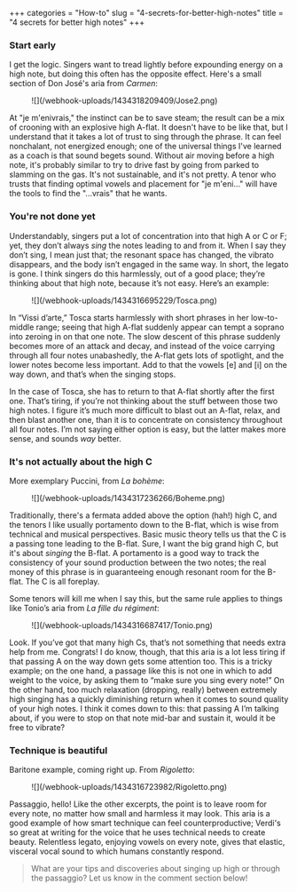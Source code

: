 +++
categories = "How-to"
slug = "4-secrets-for-better-high-notes"
title = "4 secrets for better high notes"
+++

### Start early

I get the logic. Singers want to tread lightly before expounding energy on a high note, but doing this often has the opposite effect. Here's a small section of Don José's aria from *Carmen*:

<figure data-type="image">
![](/webhook-uploads/1434318209409/Jose2.png)
</figure>

At "je m'enivrais," the instinct can be to save steam; the result can be a mix of crooning with an explosive high A-flat. It doesn't have to be like that, but I understand that it takes a lot of trust to sing through the phrase. It can feel nonchalant, not energized enough; one of the universal things I've learned as a coach is that sound begets sound. Without air moving before a high note, it's probably similar to try to drive fast by going from parked to slamming on the gas. It's not sustainable, and it's not pretty. A tenor who trusts that finding optimal vowels and placement for "je m'eni..." will have the tools to find the "...vrais" that he wants.

### You're not done yet

Understandably, singers put a lot of concentration into that high A or C or F; yet, they don’t always *sing* the notes leading to and from it. When I say they don’t sing, I mean just that; the resonant space has changed, the vibrato disappears, and the body isn’t engaged in the same way. In short, the legato is gone. I think singers do this harmlessly, out of a good place; they’re thinking about that high note, because it’s not easy. Here’s an example:

<figure data-type="image">
![](/webhook-uploads/1434316695229/Tosca.png)
</figure>

In “Vissi d’arte,” Tosca starts harmlessly with short phrases in her low-to-middle range; seeing that high A-flat suddenly appear can tempt a soprano into zeroing in on that one note. The slow descent of this phrase suddenly becomes more of an attack and decay, and instead of the voice carrying through all four notes unabashedly, the A-flat gets lots of spotlight, and the lower notes become less important. Add to that the vowels [e] and [i] on the way down, and that’s when the singing stops. 

In the case of Tosca, she has to return to that A-flat shortly after the first one. That’s tiring, if you’re not thinking about the stuff between those two high notes. I figure it’s much more difficult to blast out an A-flat, relax, and then blast another one, than it is to concentrate on consistency throughout all four notes. I’m not saying either option is easy, but the latter makes more sense, and sounds *way* better.

### It's not actually about the high C

More exemplary Puccini, from *La bohème*:

<figure data-type="image">
![](/webhook-uploads/1434317236266/Boheme.png)
</figure>

Traditionally, there's a fermata added above the option (hah!) high C, and the tenors I like usually portamento down to the B-flat, which is wise from technical and musical perspectives. Basic music theory tells us that the C is a passing tone leading to the B-flat. Sure, I want the big grand high C, but it's about *singing* the B-flat. A portamento is a good way to track the consistency of your sound production between the two notes; the real money of this phrase is in guaranteeing enough resonant room for the B-flat. The C is all foreplay.

Some tenors will kill me when I say this, but the same rule applies to things like Tonio’s aria from *La fille du régiment*:

<figure data-type="image">
![](/webhook-uploads/1434316687417/Tonio.png)
</figure>

Look. If you’ve got that many high Cs, that’s not something that needs extra help from me. Congrats! I do know, though, that this aria is a lot less tiring if that passing A on the way down gets some attention too. This is a tricky example; on the one hand, a passage like this is not one in which to add weight to the voice, by asking them to “make sure you sing every note!” On the other hand, too much relaxation (dropping, really) between extremely high singing has a quickly diminishing return when it comes to sound quality of your high notes. I think it comes down to this: that passing A I’m talking about, if you were to stop on that note mid-bar and sustain it, would it be free to vibrate?

### Technique is beautiful

Baritone example, coming right up. From *Rigoletto*:

<figure data-type="image">
![](/webhook-uploads/1434316723982/Rigoletto.png)
</figure>

Passaggio, hello! Like the other excerpts, the point is to leave room for every note, no matter how small and harmless it may look. This aria is a good example of how smart technique can feel counterproductive; Verdi's so great at writing for the voice that he uses technical needs to create beauty. Relentless legato, enjoying vowels on every note, gives that elastic, visceral vocal sound to which humans constantly respond. 

> What are your tips and discoveries about singing up high or through the passaggio? Let us know in the comment section below!

